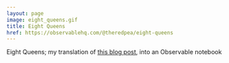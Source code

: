 ```yaml
---
layout: page
image: eight_queens.gif
title: Eight Queens
href: https://observablehq.com/@theredpea/eight-queens
---
```

Eight Queens; my translation of [this blog post](https://coolbutuseless.github.io/2020/11/02/8-queens-chess-problem/), into an Observable notebook